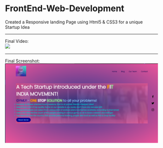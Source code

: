 # FrontEnd-Web-Development
Created a Responsive landing Page using Html5 &amp; CSS3 for a unique Startup Idea 
<hr>
Final Video:<br>
<img src="https://github.com/devc88/FrontEnd-Web-Development/blob/main/Final%20GIF.gif">
<hr>
Final Screenshot:<br>
<img src="https://raw.githubusercontent.com/devc88/FrontEnd-Web-Development/main/Final%20Screenshot.png">
